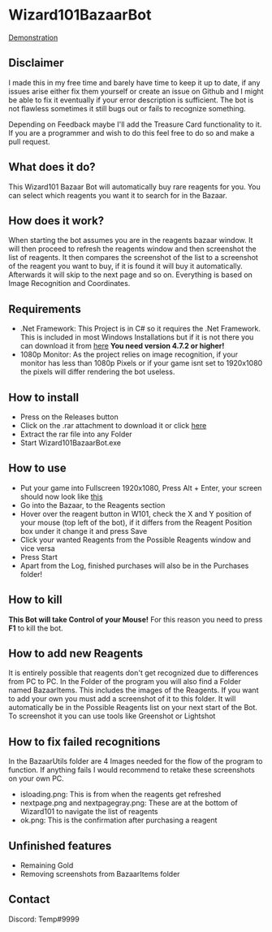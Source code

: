 # Wizard101BazaarBot

[Demonstration](https://www.youtube.com/watch?v=_g9PX2u_CeU&feature=youtu.be)

## Disclaimer
I made this in my free time and barely have time to keep it up to date, if any issues arise either fix them yourself or create an issue on Github and I might be able to fix it eventually if your error description is sufficient.
The bot is not flawless sometimes it still bugs out or fails to recognize something.

Depending on Feedback maybe I'll add the Treasure Card functionality to it. If you are a programmer and wish to do this feel free to do so and make a pull request.

## What does it do?
This Wizard101 Bazaar Bot will automatically buy rare reagents for you. You can select which reagents you want it to search for in the Bazaar.

## How does it work?
When starting the bot assumes you are in the reagents bazaar window. It will then proceed to refresh the reagents window and then screenshot the list of reagents. It then compares the screenshot of the list to a screenshot of the reagent you want to buy, if it is found it will buy it automatically. Afterwards it will skip to the next page and so on. Everything is based on Image Recognition and Coordinates.

## Requirements
* .Net Framework: This Project is in C# so it requires the .Net Framework. This is included in most Windows Installations but if it is not there you can download it from [here](https://www.microsoft.com/de-de/download/details.aspx?id=55170)
**You need version 4.7.2 or higher!**
* 1080p Monitor: As the project relies on image recognition, if your monitor has less than 1080p Pixels or if your game isnt set to 1920x1080 the pixels will differ rendering the bot useless.

## How to install
* Press on the Releases button
* Click on the .rar attachment to download it or click [here](https://github.com/Tempodoa/Wizard101BazaarBot/releases/download/1.2/Release.rar)
* Extract the rar file into any Folder
* Start Wizard101BazaarBot.exe

## How to use
* Put your game into Fullscreen 1920x1080, Press Alt + Enter, your screen should now look like [this](https://gyazo.com/90b5f8e334bbd9eb1ebb0173236325fd)
* Go into the Bazaar, to the Reagents section
* Hover over the reagent button in W101, check the X and Y position of your mouse (top left of the bot), if it differs from the Reagent Position box under it change it and press Save
* Click your wanted Reagents from the Possible Reagents window and vice versa
* Press Start
* Apart from the Log, finished purchases will also be in the Purchases folder!

## How to kill
**This Bot will take Control of your Mouse!** For this reason you need to press **F1** to kill the bot.

## How to add new Reagents
It is entirely possible that reagents don't get recognized due to differences from PC to PC. In the Folder of the program you will also find a Folder named BazaarItems. This includes the images of the Reagents. If you want to add your own you must add a screenshot of it to this folder. It will automatically be in the Possible Reagents list on your next start of the Bot. To screenshot it you can use tools like Greenshot or Lightshot

## How to fix failed recognitions
In the BazaarUtils folder are 4 Images needed for the flow of the program to function. If anything fails I would recommend to retake these screenshots on your own PC. 
* isloading.png: This is from when the reagents get refreshed
* nextpage.png and nextpagegray.png: These are at the bottom of Wizard101 to navigate the list of reagents
* ok.png: This is the confirmation after purchasing a reagent

## Unfinished features
* Remaining Gold
* Removing screenshots from BazaarItems folder

## Contact
Discord: Temp#9999
